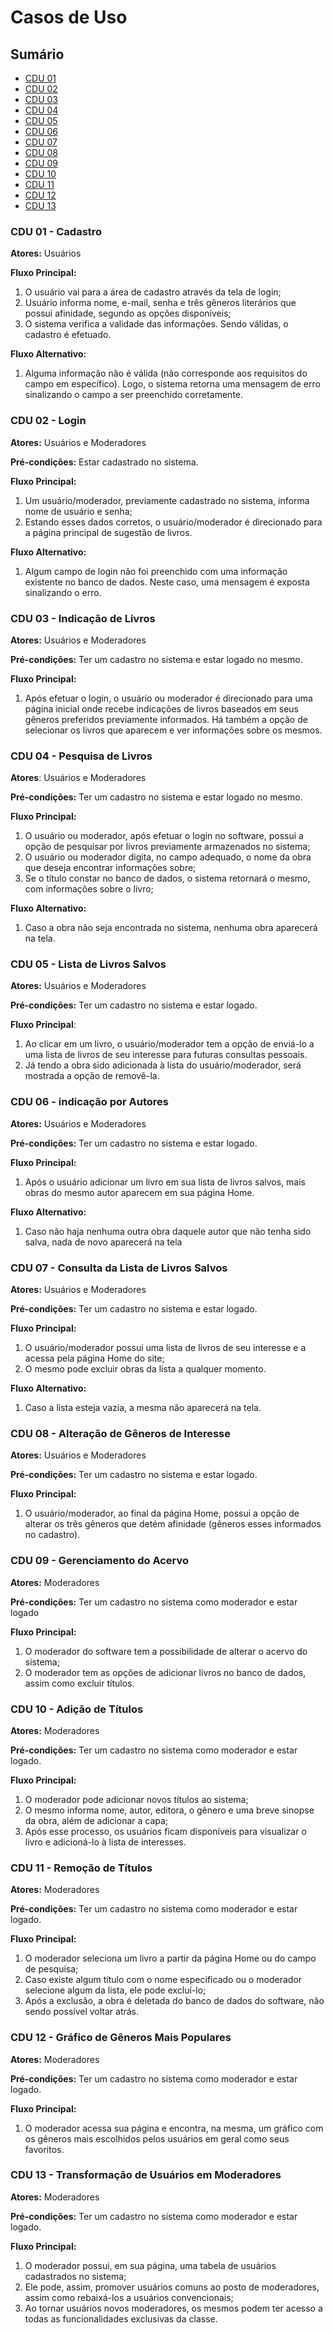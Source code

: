 # Casos de Uso

## Sumário
- [CDU 01](#cdu-01---cadastro)
- [CDU 02](#cdu-02---login)
- [CDU 03](#cdu-03---indicação-de-livros)
- [CDU 04](#cdu-04---pesquisa-de-livros)
- [CDU 05](#cdu-05---lista-de-livros-salvos)
- [CDU 06](#cdu-06---indicação-por-autores)
- [CDU 07](#cdu-06---consulta-da-lista-de-livros-salvos)
- [CDU 08](#cdu-07---alteração-de-gêneros-de-interesse)
- [CDU 09](#cdu-08---gerenciamento-do-acervo)
- [CDU 10](#cdu-09---adição-de-títulos)
- [CDU 11](#cdu-10---remoção-de-títulos)
- [CDU 12](#cdu-11---gráfico-de-gêneros-mais-populares)
- [CDU 13](#cdu-12---transformação-de-usuários-em-moderadores)


### CDU 01 - Cadastro

**Atores:** Usuários

**Fluxo Principal:**
1. O usuário vai para a área de cadastro através da tela de login;
2. Usuário informa nome, e-mail, senha e três gêneros literários que possui afinidade, segundo as opções disponíveis;
3. O sistema verifica a validade das informações. Sendo válidas, o cadastro é efetuado.

**Fluxo Alternativo:** 
1. Alguma informação não é válida (não corresponde aos requisitos do campo em específico). Logo, o sistema retorna uma mensagem de erro sinalizando o campo a ser preenchido corretamente.


### CDU 02 - Login

**Atores:** Usuários e Moderadores

**Pré-condições:** Estar cadastrado no sistema.

**Fluxo Principal:**
1. Um usuário/moderador, previamente cadastrado no sistema, informa nome de usuário e senha;
2. Estando esses dados corretos, o usuário/moderador é direcionado para a página principal de sugestão de livros.

**Fluxo Alternativo:**
1. Algum campo de login não foi preenchido com uma informação existente no banco de dados. Neste caso, uma mensagem é exposta sinalizando o erro.


### CDU 03 - Indicação de Livros

**Atores:** Usuários e Moderadores

**Pré-condições:** Ter um cadastro no sistema e estar logado no mesmo.

**Fluxo Principal:**
1. Após efetuar o login, o usuário ou moderador é direcionado para uma página inicial onde recebe indicações de livros baseados em seus gêneros preferidos previamente informados. Há também a opção de selecionar os livros que aparecem e ver informações sobre os mesmos.


### CDU 04 - Pesquisa de Livros

**Atores**: Usuários e Moderadores

**Pré-condições:** Ter um cadastro no sistema e estar logado no mesmo.

**Fluxo Principal:**
1. O usuário ou moderador, após efetuar o login no software, possui a opção de pesquisar por livros previamente armazenados no sistema;
2. O usuário ou moderador digita, no campo adequado, o nome da obra que deseja encontrar informações sobre;
3. Se o título constar no banco de dados, o sistema retornará o mesmo, com informações sobre o livro;

**Fluxo Alternativo:**
1. Caso a obra não seja encontrada no sistema, nenhuma obra aparecerá na tela.


### CDU 05 - Lista de Livros Salvos

**Atores:** Usuários e Moderadores

**Pré-condições:** Ter um cadastro no sistema e estar logado.

**Fluxo Principal**: 
1. Ao clicar em um livro, o usuário/moderador tem a opção de enviá-lo a uma lista de livros de seu interesse para futuras consultas pessoais.
  2. Já tendo a obra sido adicionada à lista do usuário/moderador, será mostrada a opção de removê-la.
  
  ### CDU 06 - indicação por Autores

**Atores:** Usuários e Moderadores

**Pré-condições:** Ter um cadastro no sistema e estar logado.

**Fluxo Principal:**
1. Após o usuário adicionar um livro em sua lista de livros salvos, mais obras do mesmo autor aparecem em sua página Home.

**Fluxo Alternativo:**
1. Caso não haja nenhuma outra obra daquele autor que não tenha sido salva, nada de novo aparecerá na tela

### CDU 07 - Consulta da Lista de Livros Salvos

**Atores:** Usuários e Moderadores

**Pré-condições:** Ter um cadastro no sistema e estar logado.

**Fluxo Principal:**
1. O usuário/moderador possui uma lista de livros de seu interesse e a acessa pela página Home do site;
2. O mesmo pode excluir obras da lista a qualquer momento.

**Fluxo Alternativo:**
1. Caso a lista esteja vazia, a mesma não aparecerá na tela.


### CDU 08 - Alteração de Gêneros de Interesse

**Atores:** Usuários e Moderadores

**Pré-condições:** Ter um cadastro no sistema e estar logado.

**Fluxo Principal:**
1. O usuário/moderador, ao final da página Home, possui a opção de alterar os três gêneros que detém afinidade (gêneros esses informados no cadastro).

### CDU 09 - Gerenciamento do Acervo

**Atores:** Moderadores

**Pré-condições:** Ter um cadastro no sistema como moderador e estar logado

**Fluxo Principal:**
1. O moderador do software tem a possibilidade de alterar o acervo do sistema;
2. O moderador tem as opções de adicionar livros no banco de dados, assim como excluir títulos.


### CDU 10 - Adição de Títulos

**Atores:** Moderadores

**Pré-condições:** Ter um cadastro no sistema como moderador e estar logado.

**Fluxo Principal:**
1. O moderador pode adicionar novos títulos ao sistema;
2. O mesmo informa nome, autor, editora, o gênero e uma breve sinopse da obra, além de adicionar a capa;
3. Após esse processo, os usuários ficam disponíveis para visualizar o livro e adicioná-lo à lista de interesses.

### CDU 11 - Remoção de Títulos

**Atores:** Moderadores

**Pré-condições:** Ter um cadastro no sistema como moderador e estar logado.

**Fluxo Principal:**
1. O moderador seleciona um livro a partir da página Home ou do campo de pesquisa;
2. Caso existe algum título com o nome especificado ou o moderador selecione algum da lista, ele pode excluí-lo;
3. Após a exclusão, a obra é deletada do banco de dados do software, não sendo possível voltar atrás.

### CDU 12 - Gráfico de Gêneros Mais Populares

**Atores:** Moderadores

**Pré-condições:** Ter um cadastro no sistema como moderador e estar logado.

**Fluxo Principal:**
1. O moderador acessa sua página e encontra, na mesma, um gráfico com os gêneros mais escolhidos pelos usuários em geral como seus favoritos.

### CDU 13 - Transformação de Usuários em Moderadores

**Atores:** Moderadores

**Pré-condições:** Ter um cadastro no sistema como moderador e estar logado.

**Fluxo Principal:**
1. O moderador possui, em sua página, uma tabela de usuários cadastrados no sistema;
2. Ele pode, assim, promover usuários comuns ao posto de moderadores, assim como rebaixá-los a usuários convencionais;
3. Ao tornar usuários novos moderadores, os mesmos podem ter acesso a todas as funcionalidades exclusivas da classe.


